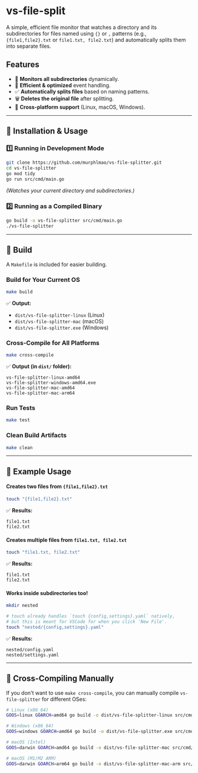 # vs-file-split

A simple, efficient file monitor that watches a directory and its subdirectories for files named using `{}` or `,` patterns (e.g., `{file1,file2}.txt` or `file1.txt, file2.txt`) and automatically splits them into separate files.

## Features
- 🔄 **Monitors all subdirectories** dynamically.
- 🚀 **Efficient & optimized** event handling.
- ✅ **Automatically splits files** based on naming patterns.
- 🗑️ **Deletes the original file** after splitting.
- 🔧 **Cross-platform support** (Linux, macOS, Windows).

---

## **🚀 Installation & Usage**

### **1️⃣ Running in Development Mode**
```sh
git clone https://github.com/murphlmao/vs-file-splitter.git
cd vs-file-splitter
go mod tidy
go run src/cmd/main.go
```
_(Watches your current directory and subdirectories.)_

### **2️⃣ Running as a Compiled Binary**
```sh
go build -o vs-file-splitter src/cmd/main.go
./vs-file-splitter
```

---

## **📌 Build**

A `Makefile` is included for easier building.

### **Build for Your Current OS**
```sh
make build
```
✅ **Output:**
- `dist/vs-file-splitter-linux` (Linux)
- `dist/vs-file-splitter-mac` (macOS)
- `dist/vs-file-splitter.exe` (Windows)

### **Cross-Compile for All Platforms**
```sh
make cross-compile
```
✅ **Output (in `dist/` folder):**
```
vs-file-splitter-linux-amd64
vs-file-splitter-windows-amd64.exe
vs-file-splitter-mac-amd64
vs-file-splitter-mac-arm64
```

### **Run Tests**
```sh
make test
```

### **Clean Build Artifacts**
```sh
make clean
```

---

## **📌 Example Usage**
#### **Creates two files from `{file1,file2}.txt`**
```sh
touch "{file1,file2}.txt"
```
✅ **Results:**
```
file1.txt
file2.txt
```

#### **Creates multiple files from `file1.txt, file2.txt`**
```sh
touch "file1.txt, file2.txt"
```
✅ **Results:**
```
file1.txt
file2.txt
```

#### **Works inside subdirectories too!**
```sh
mkdir nested

# touch already handles `touch {config,settings}.yaml` natively,
# but this is meant for VSCode for when you click 'New File'.
touch "nested/{config,settings}.yaml"
```
✅ **Results:**
```
nested/config.yaml
nested/settings.yaml
```

---

## **📌 Cross-Compiling Manually**
If you don't want to use `make cross-compile`, you can manually compile `vs-file-splitter` for different OSes:

```sh
# Linux (x86_64)
GOOS=linux GOARCH=amd64 go build -o dist/vs-file-splitter-linux src/cmd/main.go

# Windows (x86_64)
GOOS=windows GOARCH=amd64 go build -o dist/vs-file-splitter.exe src/cmd/main.go

# macOS (Intel)
GOOS=darwin GOARCH=amd64 go build -o dist/vs-file-splitter-mac src/cmd/main.go

# macOS (M1/M2 ARM)
GOOS=darwin GOARCH=arm64 go build -o dist/vs-file-splitter-mac-arm src/cmd/main.go
```